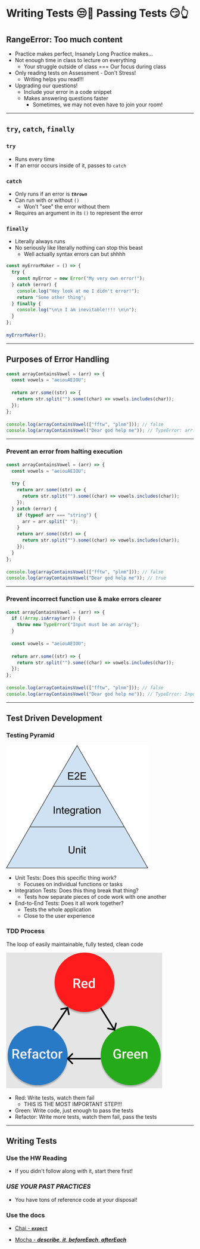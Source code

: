 # Writing Tests 😒🫸 Passing Tests 😏👆

## RangeError: Too much content

- Practice makes perfect, Insanely Long Practice makes...
- Not enough time in class to lecture on everything
  - Your struggle outside of class === Our focus during class
- Only reading tests on Assessment - Don't Stress!
  - Writing helps you read!!!
- Upgrading our questions!
  - Include your error in a code snippet
  - Makes answering questions faster
    - Sometimes, we may not even have to join your room!

---

## `try`, `catch`, `finally`

### `try`

- Runs every time
- If an error occurs inside of it, passes to `catch`

### `catch`

- Only runs if an error is **_`thrown`_**
- Can run with or without `()`
  - Won't "see" the error without them
- Requires an argument in its `()` to represent the error

### `finally`

- Literally always runs
- No seriously like literally nothing can stop this beast
  - Well actually syntax errors can but shhhh

```js
const myErrorMaker = () => {
  try {
    const myError = new Error("My very own error!");
  } catch (error) {
    console.log("Hey look at me I didn't error!");
    return "Some other thing";
  } finally {
    console.log("\n\n I am inevitable!!!! \n\n");
  }
};

myErrorMaker();
```

---

## Purposes of Error Handling

```js
const arrayContainsVowel = (arr) => {
  const vowels = "aeiouAEIOU";

  return arr.some((str) => {
    return str.split("").some((char) => vowels.includes(char));
  });
};

console.log(arrayContainsVowel(["fftw", "plnm"])); // false
console.log(arrayContainsVowel("Dear god help me")); // TypeError: arr.some is not a function
```

---

### Prevent an error from halting execution

```js
const arrayContainsVowel = (arr) => {
  const vowels = "aeiouAEIOU";

  try {
    return arr.some((str) => {
      return str.split("").some((char) => vowels.includes(char));
    });
  } catch (error) {
    if (typeof arr === "string") {
      arr = arr.split(" ");
    }
    return arr.some((str) => {
      return str.split("").some((char) => vowels.includes(char));
    });
  }
};

console.log(arrayContainsVowel(["fftw", "plnm"])); // false
console.log(arrayContainsVowel("Dear god help me")); // true
```

---

### Prevent incorrect function use & make errors clearer

```js
const arrayContainsVowel = (arr) => {
  if (!Array.isArray(arr)) {
    throw new TypeError("Input must be an array");
  }

  const vowels = "aeiouAEIOU";

  return arr.some((str) => {
    return str.split("").some((char) => vowels.includes(char));
  });
};

console.log(arrayContainsVowel(["fftw", "plnm"])); // false
console.log(arrayContainsVowel("Dear god help me")); // TypeError: Input must be an array
```

---

## Test Driven Development

### Testing Pyramid

![testing_pyramid](./testing_pyramid.png)

- Unit Tests: Does this specific thing work?
  - Focuses on individual functions or tasks
- Integration Tests: Does this thing break that thing?
  - Tests how separate pieces of code work with one another
- End-to-End Tests: Does it all work together?
  - Tests the whole application
  - Close to the user experience

### TDD Process

The loop of
easily maintainable, fully tested, clean code

![tdd](./tdd.png)

- Red: Write tests, watch them fail
  - THIS IS THE MOST IMPORTANT STEP!!!
- Green: Write code, just enough to pass the tests
- Refactor: Write more tests, watch them fail, pass the tests

---

## Writing Tests

### Use the HW Reading

- If you didn't follow along with it, start there first!

### **_USE YOUR PAST PRACTICES_**

- You have tons of reference code at your disposal!

### **Use the docs**

- [Chai - **_`expect`_**](https://www.chaijs.com/api/bdd/)

- [Mocha - **_describe_**, **_it_**, **_beforeEach_**, **_afterEach_**](https://mochajs.org/)
